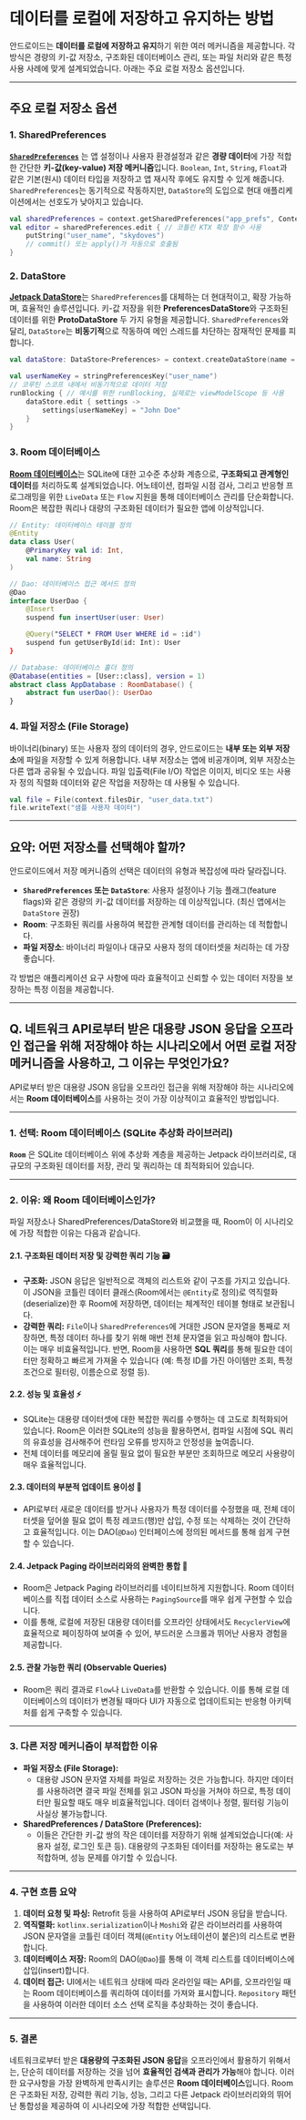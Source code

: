 # 데이터를 로컬에 저장하고 유지하는 방법

안드로이드는 **데이터를 로컬에 저장하고 유지**하기 위한 여러 메커니즘을 제공합니다. 각 방식은 경량의 키-값 저장소, 구조화된 데이터베이스 관리, 또는 파일 처리와 같은 특정 사용 사례에 맞게 설계되었습니다. 아래는 주요 로컬 저장소 옵션입니다.

---
## 주요 로컬 저장소 옵션

### 1. SharedPreferences

[**`SharedPreferences`**](https://developer.android.com/training/data-storage/shared-preferences) 는 앱 설정이나 사용자 환경설정과 같은 **경량 데이터**에 가장 적합한 간단한 **키-값(key-value) 저장 메커니즘**입니다. `Boolean`, `Int`, `String`, `Float`과 같은 기본(원시) 데이터 타입을 저장하고 앱 재시작 후에도 유지할 수 있게 해줍니다. `SharedPreferences`는 동기적으로 작동하지만, `DataStore`의 도입으로 현대 애플리케이션에서는 선호도가 낮아지고 있습니다.

```kotlin
val sharedPreferences = context.getSharedPreferences("app_prefs", Context.MODE_PRIVATE)
val editor = sharedPreferences.edit { // 코틀린 KTX 확장 함수 사용
    putString("user_name", "skydoves")
    // commit() 또는 apply()가 자동으로 호출됨
}
```

### 2. DataStore

[**Jetpack DataStore**](https://developer.android.com/topic/libraries/architecture/datastore)는 `SharedPreferences`를 대체하는 더 현대적이고, 확장 가능하며, 효율적인 솔루션입니다. 키-값 저장을 위한 **PreferencesDataStore**와 구조화된 데이터를 위한 **ProtoDataStore** 두 가지 유형을 제공합니다. `SharedPreferences`와 달리, `DataStore`는 **비동기적**으로 작동하여 메인 스레드를 차단하는 잠재적인 문제를 피합니다.

```kotlin
val dataStore: DataStore<Preferences> = context.createDataStore(name = "settings")

val userNameKey = stringPreferencesKey("user_name")
// 코루틴 스코프 내에서 비동기적으로 데이터 저장
runBlocking { // 예시를 위한 runBlocking, 실제로는 viewModelScope 등 사용
    dataStore.edit { settings ->
        settings[userNameKey] = "John Doe"
    }
}
```

### 3. Room 데이터베이스

[**Room 데이터베이스**](https://developer.android.com/training/data-storage/room)는 SQLite에 대한 고수준 추상화 계층으로, **구조화되고 관계형인 데이터**를 처리하도록 설계되었습니다. 어노테이션, 컴파일 시점 검사, 그리고 반응형 프로그래밍을 위한 `LiveData` 또는 `Flow` 지원을 통해 데이터베이스 관리를 단순화합니다. Room은 복잡한 쿼리나 대량의 구조화된 데이터가 필요한 앱에 이상적입니다.

```kotlin
// Entity: 데이터베이스 테이블 정의
@Entity
data class User(
    @PrimaryKey val id: Int,
    val name: String
)

// Dao: 데이터베이스 접근 메서드 정의
@Dao
interface UserDao {
    @Insert
    suspend fun insertUser(user: User)

    @Query("SELECT * FROM User WHERE id = :id")
    suspend fun getUserById(id: Int): User
}

// Database: 데이터베이스 홀더 정의
@Database(entities = [User::class], version = 1)
abstract class AppDatabase : RoomDatabase() {
    abstract fun userDao(): UserDao
}
```

### 4. 파일 저장소 (File Storage)

바이너리(binary) 또는 사용자 정의 데이터의 경우, 안드로이드는 **내부 또는 외부 저장소**에 파일을 저장할 수 있게 허용합니다. 내부 저장소는 앱에 비공개이며, 외부 저장소는 다른 앱과 공유될 수 있습니다. 파일 입출력(File I/O) 작업은 이미지, 비디오 또는 사용자 정의 직렬화 데이터와 같은 작업을 저장하는 데 사용될 수 있습니다.

```kotlin
val file = File(context.filesDir, "user_data.txt")
file.writeText("샘플 사용자 데이터")
```

---
## 요약: 어떤 저장소를 선택해야 할까?

안드로이드에서 저장 메커니즘의 선택은 데이터의 유형과 복잡성에 따라 달라집니다.
* **`SharedPreferences` 또는 `DataStore`**: 사용자 설정이나 기능 플래그(feature flags)와 같은 경량의 키-값 데이터를 저장하는 데 이상적입니다. (최신 앱에서는 `DataStore` 권장)
* **Room**: 구조화된 쿼리를 사용하여 복잡한 관계형 데이터를 관리하는 데 적합합니다.
* **파일 저장소**: 바이너리 파일이나 대규모 사용자 정의 데이터셋을 처리하는 데 가장 좋습니다.

각 방법은 애플리케이션 요구 사항에 따라 효율적이고 신뢰할 수 있는 데이터 저장을 보장하는 특정 이점을 제공합니다.

---
## Q. 네트워크 API로부터 받은 대용량 JSON 응답을 오프라인 접근을 위해 저장해야 하는 시나리오에서 어떤 로컬 저장 메커니즘을 사용하고, 그 이유는 무엇인가요?

API로부터 받은 대용량 JSON 응답을 오프라인 접근을 위해 저장해야 하는 시나리오에서는 **Room 데이터베이스**를 사용하는 것이 가장 이상적이고 효율적인 방법입니다.

---
### 1. 선택: Room 데이터베이스 (SQLite 추상화 라이브러리)

**`Room`** 은 SQLite 데이터베이스 위에 추상화 계층을 제공하는 Jetpack 라이브러리로, 대규모의 구조화된 데이터를 저장, 관리 및 쿼리하는 데 최적화되어 있습니다.

---
### 2. 이유: 왜 Room 데이터베이스인가?

파일 저장소나 SharedPreferences/DataStore와 비교했을 때, Room이 이 시나리오에 가장 적합한 이유는 다음과 같습니다.

#### 2.1. 구조화된 데이터 저장 및 강력한 쿼리 기능 🗃️
* **구조화:** JSON 응답은 일반적으로 객체의 리스트와 같이 구조를 가지고 있습니다. 이 JSON을 코틀린 데이터 클래스(Room에서는 `@Entity`로 정의)로 역직렬화(deserialize)한 후 Room에 저장하면, 데이터는 체계적인 테이블 형태로 보관됩니다.
* **강력한 쿼리:** `File`이나 `SharedPreferences`에 거대한 JSON 문자열을 통째로 저장하면, 특정 데이터 하나를 찾기 위해 매번 전체 문자열을 읽고 파싱해야 합니다. 이는 매우 비효율적입니다. 반면, Room을 사용하면 **SQL 쿼리**를 통해 필요한 데이터만 정확하고 빠르게 가져올 수 있습니다 (예: 특정 ID를 가진 아이템만 조회, 특정 조건으로 필터링, 이름순으로 정렬 등).

#### 2.2. 성능 및 효율성 ⚡️
* SQLite는 대용량 데이터셋에 대한 복잡한 쿼리를 수행하는 데 고도로 최적화되어 있습니다. Room은 이러한 SQLite의 성능을 활용하면서, 컴파일 시점에 SQL 쿼리의 유효성을 검사해주어 런타임 오류를 방지하고 안정성을 높여줍니다.
* 전체 데이터를 메모리에 올릴 필요 없이 필요한 부분만 조회하므로 메모리 사용량이 매우 효율적입니다.

#### 2.3. 데이터의 부분적 업데이트 용이성 🔄
* API로부터 새로운 데이터를 받거나 사용자가 특정 데이터를 수정했을 때, 전체 데이터셋을 덮어쓸 필요 없이 특정 레코드(행)만 삽입, 수정 또는 삭제하는 것이 간단하고 효율적입니다. 이는 DAO(`@Dao`) 인터페이스에 정의된 메서드를 통해 쉽게 구현할 수 있습니다.

#### 2.4. Jetpack Paging 라이브러리와의 완벽한 통합 📖
* Room은 Jetpack Paging 라이브러리를 네이티브하게 지원합니다. Room 데이터베이스를 직접 데이터 소스로 사용하는 `PagingSource`를 매우 쉽게 구현할 수 있습니다.
* 이를 통해, 로컬에 저장된 대용량 데이터를 오프라인 상태에서도 `RecyclerView`에 효율적으로 페이징하여 보여줄 수 있어, 부드러운 스크롤과 뛰어난 사용자 경험을 제공합니다.

#### 2.5. 관찰 가능한 쿼리 (Observable Queries)
* Room은 쿼리 결과로 `Flow`나 `LiveData`를 반환할 수 있습니다. 이를 통해 로컬 데이터베이스의 데이터가 변경될 때마다 UI가 자동으로 업데이트되는 반응형 아키텍처를 쉽게 구축할 수 있습니다.

---
### 3. 다른 저장 메커니즘이 부적합한 이유

* **파일 저장소 (File Storage):**
    * 대용량 JSON 문자열 자체를 파일로 저장하는 것은 가능합니다. 하지만 데이터를 사용하려면 결국 파일 전체를 읽고 JSON 파싱을 거쳐야 하므로, 특정 데이터만 필요할 때도 매우 비효율적입니다. 데이터 검색이나 정렬, 필터링 기능이 사실상 불가능합니다.
* **SharedPreferences / DataStore (Preferences):**
    * 이들은 간단한 키-값 쌍의 작은 데이터를 저장하기 위해 설계되었습니다(예: 사용자 설정, 로그인 토큰 등). 대용량의 구조화된 데이터를 저장하는 용도로는 부적합하며, 성능 문제를 야기할 수 있습니다.

---
### 4. 구현 흐름 요약

1.  **데이터 요청 및 파싱:** Retrofit 등을 사용하여 API로부터 JSON 응답을 받습니다.
2.  **역직렬화:** `kotlinx.serialization`이나 `Moshi`와 같은 라이브러리를 사용하여 JSON 문자열을 코틀린 데이터 객체(`@Entity` 어노테이션이 붙은)의 리스트로 변환합니다.
3.  **데이터베이스 저장:** Room의 DAO(`@Dao`)를 통해 이 객체 리스트를 데이터베이스에 삽입(insert)합니다.
4.  **데이터 접근:** UI에서는 네트워크 상태에 따라 온라인일 때는 API를, 오프라인일 때는 Room 데이터베이스를 쿼리하여 데이터를 가져와 표시합니다. `Repository` 패턴을 사용하여 이러한 데이터 소스 선택 로직을 추상화하는 것이 좋습니다.

---
### 5. 결론

네트워크로부터 받은 **대용량의 구조화된 JSON 응답**을 오프라인에서 활용하기 위해서는, 단순히 데이터를 저장하는 것을 넘어 **효율적인 검색과 관리가 가능**해야 합니다. 이러한 요구사항을 가장 완벽하게 만족시키는 솔루션은 **Room 데이터베이스**입니다. Room은 구조화된 저장, 강력한 쿼리 기능, 성능, 그리고 다른 Jetpack 라이브러리와의 뛰어난 통합성을 제공하여 이 시나리오에 가장 적합한 선택입니다.